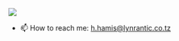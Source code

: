 [![](https://github-readme-stats.vercel.app/api?username=hamis-juma&theme=dark)](https://github.com/hamis-juma/github-readme-stats)

- 📫 How to reach me: h.hamis@lynrantic.co.tz

<!-- ### Hi there 👋


**hamis-juma/hamis-juma** is a ✨ _special_ ✨ repository because its `README.md` (this file) appears on your GitHub profile.

Here are some ideas to get you started:

- 🔭 I’m currently working on ...
- 🌱 I’m currently learning ...
- 👯 I’m looking to collaborate on ...
- 🤔 I’m looking for help with ...
- 💬 Ask me about ...
- 📫 How to reach me: ...
- 😄 Pronouns: ...
- ⚡ Fun fact: ...
-->
